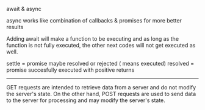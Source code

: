 await & async 

async works like combination of callbacks & promises for more better results

Adding await will make a function to be executing and as long as the function is not fully executed, the other next codes will not get executed as well.

settle = promise maybe resolved or rejected ( means executed)
resolved = promise succesfully executed with positive returns

***********************************************************************

GET requests are intended to retrieve data from a server and do not modify the server's state. On the other hand, POST requests are used to send data to the server for processing and may modify the server's state.
